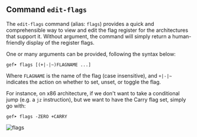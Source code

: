 ## Command `edit-flags`

The `edit-flags` command (alias: `flags`) provides a quick and comprehensible
way to view and edit the flag register for the architectures that support it.
Without argument, the command will simply return a human-friendly display of the
register flags.

One or many arguments can be provided, following the syntax below:
```
gef➤ flags [(+|-|~)FLAGNAME ...]
```
Where `FLAGNAME` is the name of the flag (case insensitive), and `+|-|~` indicates
the action on whether to set, unset, or toggle the flag.

For instance, on x86 architecture, if we don't want to take a conditional jump
(e.g. a `jz` instruction), but we want to have the Carry flag set, simply go with:

```
gef➤ flags -ZERO +CARRY
```
![flags](https://i.imgur.com/ro7iC5m.png)

